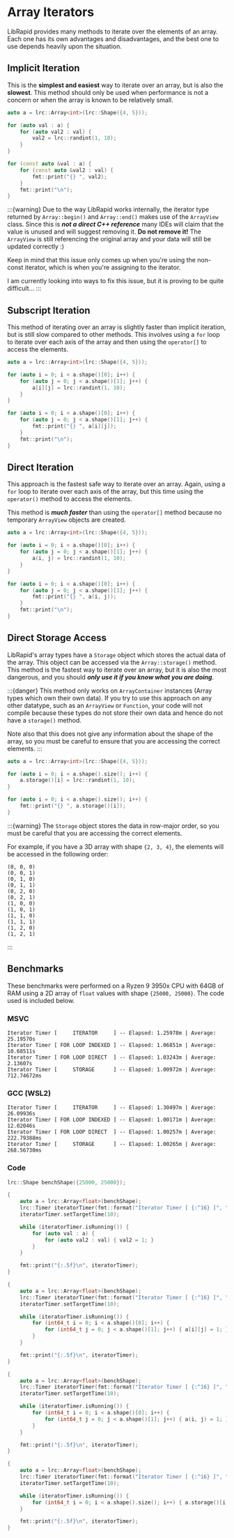 # Array Iterators

LibRapid provides many methods to iterate over the elements of an array. Each one has its own advantages and
disadvantages, and the best one to use depends heavily upon the situation.

## Implicit Iteration

This is the **simplest and easiest** way to iterate over an array, but is also the **slowest**. This method should only
be used when performance is not a concern or when the array is known to be relatively small.

```cpp
auto a = lrc::Array<int>(lrc::Shape({4, 5}));

for (auto val : a) {
    for (auto val2 : val) {
        val2 = lrc::randint(1, 10);
    }
}

for (const auto &val : a) {
    for (const auto &val2 : val) {
        fmt::print("{} ", val2);
    }
    fmt::print("\n");
}
```

:::{warning}
Due to the way LibRapid works internally, the iterator type returned by `Array::begin()` and `Array::end()` makes use
of the `ArrayView` class. Since this is ***not a direct C++ reference*** many IDEs will claim that the value is unused
and will suggest removing it. **Do not remove it!** The `ArrayView` is still referencing the original array and your
data will still be updated correctly :)

Keep in mind that this issue only comes up when you're using the non-const iterator, which is when you're assigning to
the iterator.

I am currently looking into ways to fix this issue, but it is proving to be quite difficult...
:::

## Subscript Iteration

This method of iterating over an array is slightly faster than implicit iteration, but is still slow compared to other
methods. This involves using a `for` loop to iterate over each axis of the array and then using the `operator[]` to
access the elements.

```cpp
auto a = lrc::Array<int>(lrc::Shape({4, 5}));

for (auto i = 0; i < a.shape()[0]; i++) {
    for (auto j = 0; j < a.shape()[1]; j++) {
        a[i][j] = lrc::randint(1, 10);
    }
}

for (auto i = 0; i < a.shape()[0]; i++) {
    for (auto j = 0; j < a.shape()[1]; j++) {
        fmt::print("{} ", a[i][j]);
    }
    fmt::print("\n");
}
```

## Direct Iteration

This approach is the fastest safe way to iterate over an array. Again, using a `for` loop to iterate over each axis of
the array, but this time using the `operator()` method to access the elements.

This method is ***much faster*** than using the `operator[]` method because no temporary `ArrayView` objects are
created.

```cpp
auto a = lrc::Array<int>(lrc::Shape({4, 5}));

for (auto i = 0; i < a.shape()[0]; i++) {
    for (auto j = 0; j < a.shape()[1]; j++) {
        a(i, j) = lrc::randint(1, 10);
    }
}

for (auto i = 0; i < a.shape()[0]; i++) {
    for (auto j = 0; j < a.shape()[1]; j++) {
        fmt::print("{} ", a(i, j));
    }
    fmt::print("\n");
}
```

## Direct Storage Access

LibRapid's array types have a `Storage` object which stores the actual data of the array. This object can be accessed
via the `Array::storage()` method. This method is the fastest way to iterate over an array, but it is also the most
dangerous, and you should ***only use it if you know what you are doing***.

:::{danger}
This method only works on `ArrayContainer` instances (Array types which own their own data). If you try to use this
approach on any other datatype, such as an `ArrayView` or `Function`, your code will not compile because these types
do not store their own data and hence do not have a `storage()` method.

Note also that this does not give any information about the shape of the array, so you must be careful to ensure that
you are accessing the correct elements.
:::

```cpp
auto a = lrc::Array<int>(lrc::Shape({4, 5}));

for (auto i = 0; i < a.shape().size(); i++) {
	a.storage()[i] = lrc::randint(1, 10);
}

for (auto i = 0; i < a.shape().size(); i++) {
    fmt::print("{} ", a.storage()[i]);
}
```

:::{warning}
The `Storage` object stores the data in row-major order, so you must be careful that you are accessing the correct
elements.

For example, if you have a 3D array with shape `{2, 3, 4}`, the elements will be accessed in the following order:

```
(0, 0, 0)
(0, 0, 1)
(0, 1, 0)
(0, 1, 1)
(0, 2, 0)
(0, 2, 1)
(1, 0, 0)
(1, 0, 1)
(1, 1, 0)
(1, 1, 1)
(1, 2, 0)
(1, 2, 1)
```

:::

## Benchmarks

These benchmarks were performed on a Ryzen 9 3950x CPU with 64GB of RAM using a 2D array of `float` values with shape
`{25000, 25000}`. The code used is included below.

### MSVC

```none
Iterator Timer [     ITERATOR     ] -- Elapsed: 1.25978m | Average: 25.19570s
Iterator Timer [ FOR LOOP INDEXED ] -- Elapsed: 1.06851m | Average: 10.68511s
Iterator Timer [ FOR LOOP DIRECT  ] -- Elapsed: 1.03243m | Average: 2.13607s
Iterator Timer [     STORAGE      ] -- Elapsed: 1.00972m | Average: 712.74672ms
```

### GCC (WSL2)

```none
Iterator Timer [     ITERATOR     ] -- Elapsed: 1.30497m | Average: 26.09936s
Iterator Timer [ FOR LOOP INDEXED ] -- Elapsed: 1.00171m | Average: 12.02046s
Iterator Timer [ FOR LOOP DIRECT  ] -- Elapsed: 1.00257m | Average: 222.79388ms
Iterator Timer [     STORAGE      ] -- Elapsed: 1.00265m | Average: 268.56730ms
```

### Code

```cpp
lrc::Shape benchShape({25000, 25000});

{
    auto a = lrc::Array<float>(benchShape);
    lrc::Timer iteratorTimer(fmt::format("Iterator Timer [ {:^16} ]", "ITERATOR"));
    iteratorTimer.setTargetTime(10);

    while (iteratorTimer.isRunning()) {
        for (auto val : a) {
            for (auto val2 : val) { val2 = 1; }
        }
    }

    fmt::print("{:.5f}\n", iteratorTimer);
}

{
    auto a = lrc::Array<float>(benchShape);
    lrc::Timer iteratorTimer(fmt::format("Iterator Timer [ {:^16} ]", "FOR LOOP INDEXED"));
    iteratorTimer.setTargetTime(10);

    while (iteratorTimer.isRunning()) {
        for (int64_t i = 0; i < a.shape()[0]; i++) {
            for (int64_t j = 0; j < a.shape()[1]; j++) { a[i][j] = 1; }
        }
    }

    fmt::print("{:.5f}\n", iteratorTimer);
}

{
    auto a = lrc::Array<float>(benchShape);
    lrc::Timer iteratorTimer(fmt::format("Iterator Timer [ {:^16} ]", "FOR LOOP DIRECT"));
    iteratorTimer.setTargetTime(10);

    while (iteratorTimer.isRunning()) {
        for (int64_t i = 0; i < a.shape()[0]; i++) {
            for (int64_t j = 0; j < a.shape()[1]; j++) { a(i, j) = 1; }
        }
    }

    fmt::print("{:.5f}\n", iteratorTimer);
}

{
    auto a = lrc::Array<float>(benchShape);
    lrc::Timer iteratorTimer(fmt::format("Iterator Timer [ {:^16} ]", "STORAGE"));
    iteratorTimer.setTargetTime(10);

    while (iteratorTimer.isRunning()) {
        for (int64_t i = 0; i < a.shape().size(); i++) { a.storage()[i] = 1; }
    }

    fmt::print("{:.5f}\n", iteratorTimer);
}
```
